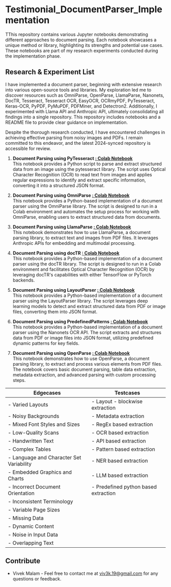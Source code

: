 # Testimonial_DocumentParser_Implementation
TThis repository contains various Jupyter notebooks demonstrating different approaches to document parsing. Each notebook showcases a unique method or library, highlighting its strengths and potential use cases. These notebooks are part of my research experiments conducted during the implementation phase.

## Research & Experiment List
I have implemented a document parser, beginning with extensive research into various open-source tools and libraries. My exploration led me to discover resources such as OmniParse, OpenParse, LlamaParse, Nanonets, DocTR, Tesseract, Tesseract OCR, EasyOCR, OCRmyPDF, PyTesseract, Keras-OCR, PyPDF, PyMuPDF, PDFMiner, and Detectron2. Additionally, I experimented with Llama API and Anthropic API, ultimately consolidating all findings into a single repository. This repository includes notebooks and a README file to provide clear guidance on implementation.

Despite the thorough research conducted, I have encountered challenges in achieving effective parsing from noisy images and PDFs. I remain committed to this endeavor, and the latest 2024-synced repository is accessible for review.

1. **Document Parsing using PyTesseract [ : Colab Notebook](using_PyTesseract)**  
   This notebook provides a Python script to parse and extract structured data from an image using the pytesseract library. The script uses Optical Character Recognition (OCR) to read text from images and applies regular expressions to identify and extract specific information, converting it into a structured JSON format.

2. **Document Parsing using OmniParse [ : Colab Notebook](uusing_OmniParse)**  
   This notebook provides a Python-based implementation of a document parser using the OmniParse library. The script is designed to run in a Colab environment and automates the setup process for working with OmniParse, enabling users to extract structured data from documents.

3. **Document Parsing using LlamaParse [ : Colab Notebook](using_LlamaParse)**  
   This notebook demonstrates how to use LlamaParse, a document parsing library, to extract text and images from PDF files. It leverages Anthropic APIs for embedding and multimodal processing.

4. **Document Parsing using docTR [ : Colab Notebook](using_docTR)**  
   This notebook provides a Python-based implementation of a document parser using the docTR library. The script is designed to run in a Colab environment and facilitates Optical Character Recognition (OCR) by leveraging docTR's capabilities with either TensorFlow or PyTorch backends.

5. **Document Parsing using LayoutParser [ : Colab Notebook](using_LayoutParser)**  
   This notebook provides a Python-based implementation of a document parser using the LayoutParser library. The script leverages deep learning models to detect and extract structured data from PDF or image files, converting them into JSON format.

6. **Document Parsing using PredefinedPatterns [ : Colab Notebook](using_PredefindPatterns)**  
   This notebook provides a Python-based implementation of a document parser using the Nanonets OCR API. The script extracts and structures data from PDF or image files into JSON format, utilizing predefined dynamic patterns for key fields.

7. **Document Parsing using OpenParse [ : Colab Notebook](using_OpenParse)**  
   This notebook demonstrates how to use OpenParse, a document parsing library, to extract and process various elements from PDF files. The notebook covers basic document parsing, table data extraction, metadata extraction, and advanced parsing with custom processing steps.



|  Edgecases                                                                   |  Testcases                                                                   |
|------------------------------------------------------------------------------|------------------------------------------------------------------------------|
| - Varied Layouts                                                             | - Layout - blockwise extraction                                              |
| - Noisy Backgrounds                                                          | - Metadata extraction                                                        |
| - Mixed Font Styles and Sizes                                                | - RegEx based extraction                                                     |
| - Low-Quality Scans                                                          | - OCR based extraction                                                       |
| - Handwritten Text                                                           | - API based extraction                                                       |
| - Complex Tables                                                             | - Pattern based extraction                                                   |
| - Language and Character Set Variability                                     | - NER based extraction                                                       |
| - Embedded Graphics and Charts                                               | - LLM based extraction                                                       |
| - Incorrect Document Orientation                                             | - Predefined python based extraction                                         |
| - Inconsistent Terminology                                                   |                                                                              |
| - Variable Page Sizes                                                        |                                                                              |
| - Missing Data                                                               |                                                                              |
| - Dynamic Content                                                            |                                                                              |
| - Noise in Input Data                                                        |                                                                              |
| - Overlapping Text                                                           |                                                                              |


## Contribute
* Vivek Malam - Feel free to contact me at viv3k.19@gmail.com for any questions or feedback.
